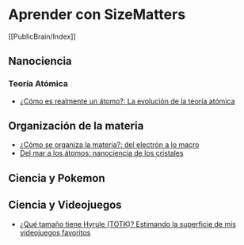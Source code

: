 # Aprender con SizeMatters

[[PublicBrain/Index]]

## Nanociencia

### Teoría Atómica

* [¿Cómo es realmente un átomo?: La evolución de la teoría atómica](https://www.youtube.com/watch?v=EBfclDa8Xf4)

## Organización de la materia

* [¿Cómo se organiza la materia?: del electrón a lo macro](https://www.youtube.com/watch?v=WSns3PG2iu8)
* [Del mar a los átomos: nanociencia de los cristales](https://www.youtube.com/watch?v=i_ufvfOFIUc)

## Ciencia y Pokemon

## Ciencia y Videojuegos

*  [¿Qué tamaño tiene Hyrule (TOTK)? Estimando la superficie de mis videojuegos favoritos](https://www.youtube.com/watch?v=YadBg0IFT5w)